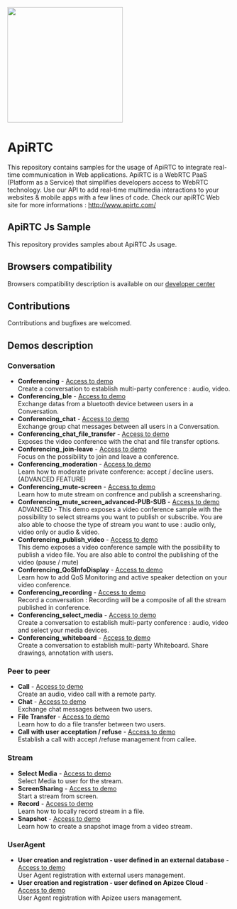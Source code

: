 
<a href="https://www.apirtc.com"><img src="https://apirtc.com/wp-content/uploads/2018/09/ApiRTC_relook_branding_v01.png" width="260"></a>


# ApiRTC
This repository contains samples for the usage of ApiRTC to integrate real-time communication in Web applications.
ApiRTC is a WebRTC PaaS (Platform as a Service) that simplifies developers access to WebRTC technology.
Use our API to add real-time multimedia interactions to your websites & mobile apps with a few lines of code.
Check our apiRTC Web site for more informations : http://www.apirtc.com/

## ApiRTC Js Sample
This repository provides samples about ApiRTC Js usage.

## Browsers compatibility
Browsers compatibility description is available on our [developer center](https://dev.apirtc.com/compatibility/index)

## Contributions
Contributions and bugfixes are welcomed.

## Demos description
### Conversation
- **Conferencing** -
[Access to demo](https://dev.apirtc.com/tutorials/conferencing/conf)<br/>
Create a conversation to establish multi-party conference : audio, video.
- **Conferencing_ble** -
[Access to demo](https://dev.apirtc.com/tutorials/conferencing/conf_ble)<br/>
Exchange datas from a bluetooth device between users in a Conversation.
- **Conferencing_chat** -
[Access to demo](https://dev.apirtc.com/tutorials/conferencing/chat)<br/>
Exchange group chat messages between all users in a Conversation.
- **Conferencing_chat_file_transfer** -
[Access to demo](https://dev.apirtc.com/tutorials/conferencing/conf_chat_file)<br/>
Exposes the video conference with the chat and file transfer options.
- **Conferencing_join-leave** -
[Access to demo](https://dev.apirtc.com/tutorials/conferencing/conf_join-leave)<br/>
Focus on the possibility to join and leave a conference.
- **Conferencing_moderation** -
[Access to demo](https://dev.apirtc.com/tutorials/conferencing/conf_moderation)<br/>
Learn how to moderate private conference: accept / decline users. (ADVANCED FEATURE)
- **Conferencing_mute-screen** -
[Access to demo](https://dev.apirtc.com/tutorials/conferencing/conf_mute_screen)<br/>
Learn how to mute stream on confrence and publish a screensharing.
- **Conferencing_mute_screen_advanced-PUB-SUB** -
[Access to demo](https://dev.apirtc.com/tutorials/conferencing/conf_advanced_pubsub)<br/>
ADVANCED - This demo exposes a video conference sample with the possibility to select streams you want to publish or subscribe.
You are also able to choose the type of stream you want to use : audio only, video only or audio & video.
- **Conferencing_publish_video** -
[Access to demo](https://dev.apirtc.com/tutorials/conferencing/conf_pub_video)<br/>
This demo exposes a video conference sample with the possibility to publish a video file.
You are also able to control the publishing of the video (pause / mute)
- **Conferencing_QoSInfoDisplay** -
[Access to demo](https://dev.apirtc.com/tutorials/conferencing/conf_qos)<br/>
Learn how to add QoS Monitoring and active speaker detection on your video conference.
- **Conferencing_recording** -
[Access to demo](https://dev.apirtc.com/tutorials/conferencing/conf_record)<br/>
Record a conversation : Recording will be a composite of all the stream published in conference.
- **Conferencing_select_media** -
[Access to demo](https://dev.apirtc.com/tutorials/conferencing/conf_select)<br/>
Create a conversation to establish multi-party conference : audio, video and select your media devices.
- **Conferencing_whiteboard** -
[Access to demo](https://dev.apirtc.com/tutorials/conferencing/conf_whiteboard)<br/>
Create a conversation to establish multi-party Whiteboard. Share drawings, annotation with users.

### Peer to peer
- **Call** -
[Access to demo](https://dev.apirtc.com/tutorials/peertopeer/call)<br/>
Create an audio, video call with a remote party.
- **Chat** -
[Access to demo](https://dev.apirtc.com/tutorials/peertopeer/chat)<br/>
Exchange chat messages between two users.
- **File Transfer** -
[Access to demo](https://dev.apirtc.com/tutorials/peertopeer/sendFile)<br/>
Learn how to do a file transfer between two users.
- **Call with user acceptation / refuse** -
[Access to demo](https://dev.apirtc.com/tutorials/peertopeer/accept_refuse)<br/>
Establish a call with accept /refuse management from callee.

### Stream
- **Select Media** -
[Access to demo](https://dev.apirtc.com/tutorials/streams/select_media)<br/>
Select Media to user for the stream.
- **ScreenSharing** -
[Access to demo](https://dev.apirtc.com/tutorials/streams/screensharing)<br/>
Start a stream from screen.
- **Record** -
[Access to demo](https://dev.apirtc.com/tutorials/streams/record)<br/>
Learn how to locally record stream in a file.
- **Snapshot** -
[Access to demo](https://dev.apirtc.com/tutorials/streams/snapshot)<br/>
Learn how to create a snapshot image from a video stream.

### UserAgent
- **User creation and registration - user defined in an external database** -
[Access to demo](https://dev.apirtc.com/tutorials/useragent/externalregistration)<br/>
User Agent registration with external users management.
- **User creation and registration - user defined on Apizee Cloud** -
[Access to demo](https://dev.apirtc.com/tutorials/useragent/apizeeregistration)<br/>
User Agent registration with Apizee users management.
